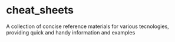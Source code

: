 # cheat_sheets
A collection of concise reference materials for various tecnologies, providing quick and handy information and examples
